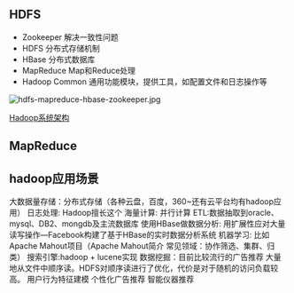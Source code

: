 
## HDFS
*	Zookeeper  解决一致性问题 
*	HDFS  分布式存储机制
*	HBase  分布式数据库
*	MapReduce  Map和Reduce处理
*	Hadoop Common  通用功能模块，提供工具，如配置文件和日志操作等

![hdfs-mapreduce-hbase-zookeeper.jpg](./img/hdfs-mapreduce-hbase-zookeeper.jpg) 

[Hadoop系统架构](http://www.cnblogs.com/yangsy0915/p/4866995.html) 

## MapReduce

## hadoop应用场景
大数据量存储：分布式存储（各种云盘，百度，360~还有云平台均有hadoop应用） 
日志处理: Hadoop擅长这个 
海量计算: 并行计算 
ETL:数据抽取到oracle、mysql、DB2、mongdb及主流数据库 
使用HBase做数据分析: 用扩展性应对大量读写操作—Facebook构建了基于HBase的实时数据分析系统 
机器学习: 比如Apache Mahout项目（Apache Mahout简介 常见领域：协作筛选、集群、归类） 
搜索引擎:hadoop + lucene实现 
数据挖掘：目前比较流行的广告推荐 大量地从文件中顺序读。HDFS对顺序读进行了优化，代价是对于随机的访问负载较高。 用户行为特征建模 个性化广告推荐 智能仪器推荐


